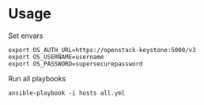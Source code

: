 # Usage

Set envars
```
export OS_AUTH_URL=https://openstack-keystone:5000/v3
export OS_USERNAME=username
export OS_PASSWORD=supersecurepassword
```

Run all playbooks
```
ansible-playbook -i hosts all.yml
```
